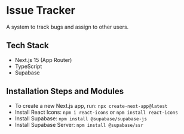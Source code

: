 # Issue Tracker
A system to track bugs and assign to other users.

## Tech Stack
- Next.js 15 (App Router)
- TypeScript
- Supabase

## Installation Steps and Modules
- To create a new Next.js app, run: `npx create-next-app@latest`
- Install React Icons: `npm i react-icons` or `npm install react-icons`
- Install Supabase: `npm install @supabase/supabase-js`
- Install Supabase Server: `npm install @supabase/ssr`